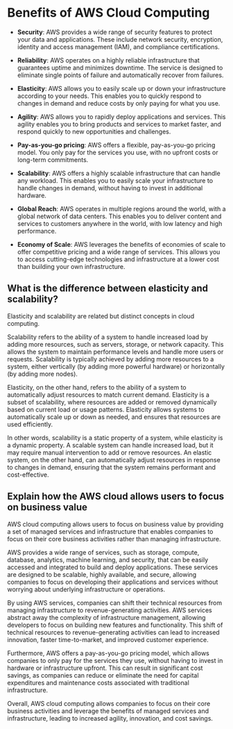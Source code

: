 # Benefits of AWS Cloud Computing

- **Security**: AWS provides a wide range of security features to protect your data and applications. These include network security, encryption, identity and access management (IAM), and compliance certifications.

- **Reliability**: AWS operates on a highly reliable infrastructure that guarantees uptime and minimizes downtime. The service is designed to eliminate single points of failure and automatically recover from failures.

- **Elasticity**: AWS allows you to easily scale up or down your infrastructure according to your needs. This enables you to quickly respond to changes in demand and reduce costs by only paying for what you use.

- **Agility**: AWS allows you to rapidly deploy applications and services. This agility enables you to bring products and services to market faster, and respond quickly to new opportunities and challenges.

- **Pay-as-you-go pricing**: AWS offers a flexible, pay-as-you-go pricing model. You only pay for the services you use, with no upfront costs or long-term commitments.

- **Scalability**: AWS offers a highly scalable infrastructure that can handle any workload. This enables you to easily scale your infrastructure to handle changes in demand, without having to invest in additional hardware.

- **Global Reach**: AWS operates in multiple regions around the world, with a global network of data centers. This enables you to deliver content and services to customers anywhere in the world, with low latency and high performance.

- **Economy of Scale**: AWS leverages the benefits of economies of scale to offer competitive pricing and a wide range of services. This allows you to access cutting-edge technologies and infrastructure at a lower cost than building your own infrastructure.

## What is the difference between elasticity and scalability?

Elasticity and scalability are related but distinct concepts in cloud computing.

Scalability refers to the ability of a system to handle increased load by adding more resources, such as servers, storage, or network capacity. This allows the system to maintain performance levels and handle more users or requests. Scalability is typically achieved by adding more resources to a system, either vertically (by adding more powerful hardware) or horizontally (by adding more nodes).

Elasticity, on the other hand, refers to the ability of a system to automatically adjust resources to match current demand. Elasticity is a subset of scalability, where resources are added or removed dynamically based on current load or usage patterns. Elasticity allows systems to automatically scale up or down as needed, and ensures that resources are used efficiently.

In other words, scalability is a static property of a system, while elasticity is a dynamic property. A scalable system can handle increased load, but it may require manual intervention to add or remove resources. An elastic system, on the other hand, can automatically adjust resources in response to changes in demand, ensuring that the system remains performant and cost-effective.

## Explain how the AWS cloud allows users to focus on business value

AWS cloud computing allows users to focus on business value by providing a set of managed services and infrastructure that enables companies to focus on their core business activities rather than managing infrastructure.

AWS provides a wide range of services, such as storage, compute, database, analytics, machine learning, and security, that can be easily accessed and integrated to build and deploy applications. These services are designed to be scalable, highly available, and secure, allowing companies to focus on developing their applications and services without worrying about underlying infrastructure or operations.

By using AWS services, companies can shift their technical resources from managing infrastructure to revenue-generating activities. AWS services abstract away the complexity of infrastructure management, allowing developers to focus on building new features and functionality. This shift of technical resources to revenue-generating activities can lead to increased innovation, faster time-to-market, and improved customer experience.

Furthermore, AWS offers a pay-as-you-go pricing model, which allows companies to only pay for the services they use, without having to invest in hardware or infrastructure upfront. This can result in significant cost savings, as companies can reduce or eliminate the need for capital expenditures and maintenance costs associated with traditional infrastructure.

Overall, AWS cloud computing allows companies to focus on their core business activities and leverage the benefits of managed services and infrastructure, leading to increased agility, innovation, and cost savings.
